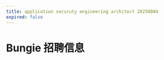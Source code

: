 ```yaml
---
title: application securuty engineering architect 20250804
expired: false
---
```


# Bungie 招聘信息

<JobPostingTable job-posting-json-path="bungie/data/application-securuty-engineering-architect-20250804.json" />